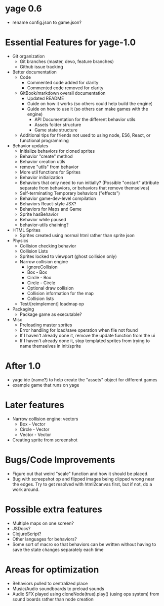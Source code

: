 # yage 0.6
* rename config.json to game.json?

# Essential Features for yage-1.0
* Git organization
    * Git branches (master, devo, feature branches)
    * Github issue tracking
* Better documentation
    * Code
        * Commented code added for clarity
        * Commented code removed for clarity
    * GitBook/markdown overall documentation
        * Updated README
        * Guide on how it works (so others could help build the engine)
        * Guide on how to use it (so others can make games with the engine)
            * API Documentation for the different behavior utils
            * Assets folder structure
            * Game state structure
    * Additional tips for friends not used to using node, ES6, React, or
      functional programming
* Behavior updates
    * Initialize behaviors for cloned sprites
    * Behavior "create" method
    * Behavior creation utils
    * remove "utils" from behavior
    * More util functions for Sprites
    * Behavior initialization
    * Behaviors that only need to run initially? (Possible "onstart" attribute
      separate from behaviors, or behaviors that remove themselves)
    * Self-terminating Temporary behaviors ("effects")
    * Behavior game-dev-level compilation
    * Behaviors React-style JSX?
    * Behaviors for Maps and Game
    * Sprite hasBehavior
    * Behavior while paused
    * behavior-utils chaining?
* HTML Sprites
    * Sprites created using normal html rather than sprite json
* Physics
    * Collision checking behavior
    * Collision Lists
    * Sprites locked to viewport (ghost collision only)
    * Narrow collision engine
        * ignoreCollision
        * Box - Box
        * Circle - Box
        * Circle - Circle
        * Optional draw collision
        * Collision information for the map
        * Collision lists
    * Test/[reimplement] loadmap op
* Packaging
    * Package game as executable?
* Misc
    * Preloading master sprites
    * Error handling for load/save operation when file not found
    * If I haven't already done it, remove the update function from the ui
    * If I haven't already done it, stop templated sprites from trying to name themselves in init/sprite

# After 1.0
* yage ide (name?) to help create the "assets" object for different games
* example game that runs on yage

# Later features
* Narrow collision engine: vectors
    * Box - Vector
    * Circle - Vector
    * Vector - Vector
* Creating sprite from screenshot

# Bugs/Code Improvements
* Figure out that weird "scale" function and how it should be placed.
* Bug with screepshot op and flipped images being clipped wrong near the
  edges. Try to get resolved with html2canvas first, but if not, do a 
  work around.

# Possible extra features
* Multiple maps on one screen?
* JSDocs?
* ClojureScript?
* Other languages for behaviors?
* Some sort of macro so that behaviors can be written without having to save
  the state changes separately each time

# Areas for optimization
* Behaviors pulled to centralized place
* Music/Audio soundboards to preload sounds 
* Audio SFX played using cloneNode(true).play() (using ops system) from sound
  boards rather than node creation
